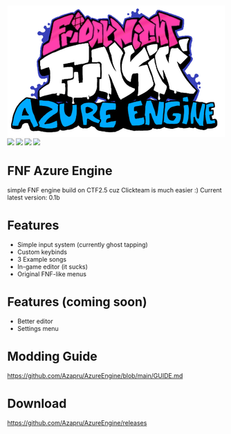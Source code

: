 ![logo](https://raw.githubusercontent.com/Azapru/AzureEngine/main/assets/logo.png "logo")
![](https://img.shields.io/github/stars/azapru/azureengine.svg) ![](https://img.shields.io/github/release/azapru/azureengine.md.svg) ![](https://img.shields.io/github/issues/azapru/azureengine.svg) ![](https://img.shields.io/github/repo-size/azapru/azureengine.svg)

# FNF Azure Engine
simple FNF engine build on CTF2.5
cuz Clickteam is much easier :)
Current latest version:  0.1b

# Features
- Simple input system (currently ghost tapping)
- Custom keybinds
- 3 Example songs
- In-game editor (it sucks)
- Original FNF-like menus

# Features (coming soon)
- Better editor
- Settings menu

# Modding Guide
https://github.com/Azapru/AzureEngine/blob/main/GUIDE.md

# Download
https://github.com/Azapru/AzureEngine/releases